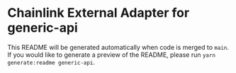 # Chainlink External Adapter for generic-api

This README will be generated automatically when code is merged to `main`. If you would like to generate a preview of the README, please run `yarn generate:readme generic-api`.
